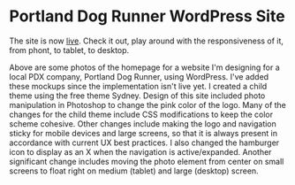 <h1>Portland Dog Runner WordPress Site</h1>

<p>The site is now <a href="https://portlanddogrunner.com/">live</a>. Check it out, play around with the responsiveness of it, from phont, to tablet, to desktop.</p>

<p>Above are some photos of the homepage for a website I'm designing for a local PDX company, Portland Dog Runner, using WordPress. I've added these mockups since the implementation isn't live yet. I created a child theme using the free theme Sydney. Design of this site included photo manipulation in Photoshop to change the pink color of the logo. Many of the changes for the child theme include CSS modifications to keep the color scheme cohesive. Other changes include making the logo and navigation sticky for mobile devices and large screens, so that it is always present in accordance with current UX best practices. I also changed the hamburger icon to display as an X when the navigation is active/expanded. Another significant change includes moving the photo element from center on small screens to float right on medium (tablet) and large (desktop) screen.</p>
